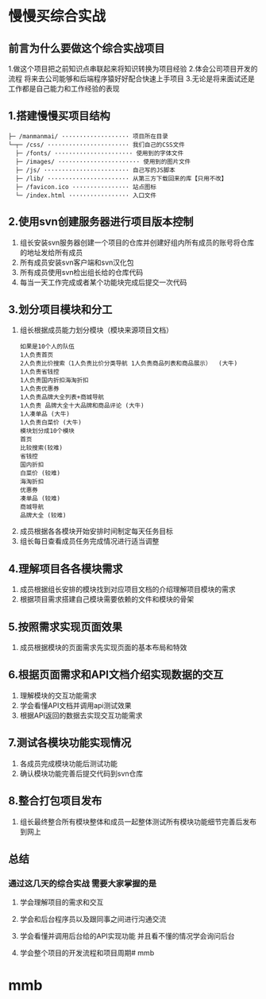 # 慢慢买综合实战

## 前言为什么要做这个综合实战项目
1.做这个项目把之前知识点串联起来将知识转换为项目经验 
2.体会公司项目开发的流程 将来去公司能够和后端程序猿好好配合快速上手项目
3.无论是将来面试还是工作都是自己能力和工作经验的表现
## 1.搭建慢慢买项目结构
```
├─ /manmanmai/ ··················· 项目所在目录
└─┬─ /css/ ······················· 我们自己的CSS文件
  ├─ /fonts/ ······················ 使用到的字体文件
  ├─ /images/ ······················· 使用到的图片文件
  ├─ /js/ ························ 自己写的JS脚本
  ├─ /lib/ ······················· 从第三方下载回来的库【只用不改】
  ├─ /favicon.ico ················ 站点图标
  └─ /index.html ················· 入口文件
```
## 2.使用svn创建服务器进行项目版本控制
1. 组长安装svn服务器创建一个项目的仓库并创建好组内所有成员的账号将仓库的地址发给所有成员
2. 所有成员安装svn客户端和svn汉化包
3. 所有成员使用svn检出组长给的仓库代码
4. 每当一天工作完成或者某个功能块完成后提交一次代码

## 3.划分项目模块和分工
1. 组长根据成员能力划分模块（模块来源项目文档）
	```
	如果是10个人的队伍 
	1人负责首页 
	2人负责比价搜索（1人负责比价分类导航 1人负责商品列表和商品展示）  (大牛)
	1人负责省钱控
	1人负责国内折扣海淘折扣 
	1人负责优惠券
	1人负责品牌大全列表+商城导航 
	1人负责 品牌大全十大品牌和商品评论 (大牛)
	1人凑单品 (大牛)
	1人负责白菜价 (大牛)
	模块划分成10个模块
	首页
	比较搜索(较难)
	省钱控
	国内折扣
	白菜价 (较难)
	海淘折扣
	优惠券
	凑单品 (较难)
	商城导航
	品牌大全 (较难)
	```
2. 成员根据各各模块开始安排时间制定每天任务目标
3. 组长每日查看成员任务完成情况进行适当调整

## 4.理解项目各各模块需求
1. 成员根据组长安排的模块找到对应项目文档的介绍理解项目模块的需求
2. 根据项目需求搭建自己模块需要依赖的文件和模块的骨架

## 5.按照需求实现页面效果
1. 成员根据模块的页面需求先实现页面的基本布局和特效

## 6.根据页面需求和API文档介绍实现数据的交互
1. 理解模块的交互功能需求
2. 学会看懂API文档并调用api测试效果
3. 根据API返回的数据去实现交互功能需求

## 7.测试各模块功能实现情况
1. 各成员完成模块功能后测试功能
2. 确认模块功能完善后提交代码到svn仓库

## 8.整合打包项目发布
1. 组长最终整合所有模块整体和成员一起整体测试所有模块功能细节完善后发布到网上

## 总结

### 通过这几天的综合实战 需要大家掌握的是

1. 学会理解项目的需求和交互

2. 学会和后台程序员以及跟同事之间进行沟通交流

3. 学会看懂并调用后台给的API实现功能 并且看不懂的情况学会询问后台

4. 学会整个项目的开发流程和项目周期# mmb
# mmb
